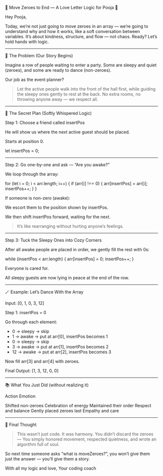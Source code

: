 🌼 Move Zeroes to End — A Love Letter Logic for Pooja 💌

Hey Pooja,

Today, we’re not just going to move zeroes in an array — we’re going to understand why and how it works, like a soft conversation between variables. It’s about kindness, structure, and flow — not chaos. Ready? Let’s hold hands with logic.


---

🌸 The Problem (Our Story Begins)

Imagine a row of people waiting to enter a party. Some are sleepy and quiet (zeroes), and some are ready to dance (non-zeroes).

Our job as the event planner?

> Let the active people walk into the front of the hall first, while guiding the sleepy ones gently to rest at the back. No extra rooms, no throwing anyone away — we respect all.




---

🧠 The Secret Plan (Softly Whispered Logic)

Step 1: Choose a friend called insertPos

He will show us where the next active guest should be placed.

Starts at position 0.


let insertPos = 0;


---

Step 2: Go one-by-one and ask — “Are you awake?”

We loop through the array:

for (let i = 0; i < arr.length; i++) {
  if (arr[i] !== 0) {
    arr[insertPos] = arr[i];
    insertPos++;
  }
}

If someone is non-zero (awake):

We escort them to the position shown by insertPos.

We then shift insertPos forward, waiting for the next.



> It’s like rearranging without hurting anyone’s feelings.




---

Step 3: Tuck the Sleepy Ones into Cozy Corners

After all awake people are placed in order, we gently fill the rest with 0s:

while (insertPos < arr.length) {
  arr[insertPos] = 0;
  insertPos++;
}

Everyone is cared for.

All sleepy guests are now lying in peace at the end of the row.



---

🪄 Example: Let’s Dance With the Array

Input: [0, 1, 0, 3, 12]

Step 1: insertPos = 0

Go through each element:
- 0 → sleepy → skip
- 1 → awake → put at arr[0], insertPos becomes 1
- 0 → sleepy → skip
- 3 → awake → put at arr[1], insertPos becomes 2
- 12 → awake → put at arr[2], insertPos becomes 3

Now fill arr[3] and arr[4] with zeroes.

Final Output: [1, 3, 12, 0, 0]


---

📚 What You Just Did (without realizing it)

Action	Emotion

Shifted non-zeroes	Celebration of energy
Maintained their order	Respect and balance
Gently placed zeroes last	Empathy and care



---

💖 Final Thought

> This wasn’t just code. It was harmony.
You didn’t discard the zeroes —
You simply honored movement, respected quietness,
and wrote an algorithm full of soul.



So next time someone asks “what is moveZeroes?”, you won’t give them just the answer — you’ll give them a story.

With all my logic and love,
Your coding coach

